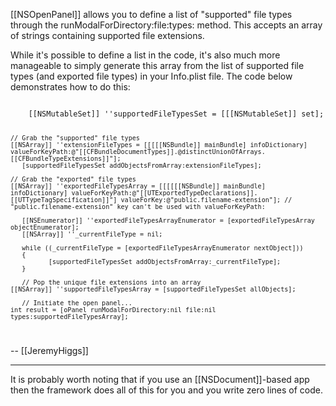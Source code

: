 [[NSOpenPanel]] allows you to define a list of "supported" file types through the runModalForDirectory:file:types: method. This accepts an array of strings containing supported file extensions.

While it's possible to define a list in the code, it's also much more manageable to simply generate this array from the list of supported file types (and exported file types) in your Info.plist file. The code below demonstrates how to do this:

<code>
	[[NSMutableSet]] ''supportedFileTypesSet = [[[NSMutableSet]] set];

	// Grab the "supported" file types
	[[NSArray]] ''extensionFileTypes = [[[[[NSBundle]] mainBundle] infoDictionary] valueForKeyPath:@"[[CFBundleDocumentTypes]].@distinctUnionOfArrays.[[CFBundleTypeExtensions]]"];
       [supportedFileTypesSet addObjectsFromArray:extensionFileTypes];

	// Grab the "exported" file types
	[[NSArray]] ''exportedFileTypesArray = [[[[[[NSBundle]] mainBundle] infoDictionary] valueForKeyPath:@"[[UTExportedTypeDeclarations]].[[UTTypeTagSpecification]]"] valueForKey:@"public.filename-extension"]; // "public.filename-extension" key can't be used with valueForKeyPath:

       [[NSEnumerator]] ''exportedFileTypesArrayEnumerator = [exportedFileTypesArray objectEnumerator];
       [[NSArray]] ''_currentFileType = nil;

       while ((_currentFileType = [exportedFileTypesArrayEnumerator nextObject]))
       {
              [supportedFileTypesSet addObjectsFromArray:_currentFileType];
       }

       // Pop the unique file extensions into an array
	[[NSArray]] ''supportedFileTypesArray = [supportedFileTypesSet allObjects];

       // Initiate the open panel...
	int result = [oPanel runModalForDirectory:nil file:nil types:supportedFileTypesArray];
</code>

-- [[JeremyHiggs]]

----
It is probably worth noting that if you use an [[NSDocument]]-based app then the framework does all of this for you and you write zero lines of code.
